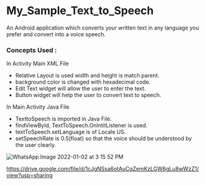 # My_Sample_Text_to_Speech
An  Android application  which converts your written text in any language you prefer and convert into a voice speech.

### Concepts Used :

In Activity Main XML File

- Relative Layout is used width and height is match parent.
- background color is changed with hexadecimal code.
- Edit Text widget will allow the user to enter the text.
- Button widget will help the user to convert text to speech.


In Main Activity Java File

- TexttoSpeech is imported in Java File.
- findViewById, TextToSpeech.OnIntitListener is used.
- textToSpeech.setLanguage is of Locale US.
- setSpeechRate is 0.5(float) so that the voice should be understood by the user clearly.


![WhatsApp Image 2022-01-02 at 3 15 52 PM](https://user-images.githubusercontent.com/87956374/147872181-b3e52983-db5f-4490-8a65-122982cf82a2.jpeg)

https://drive.google.com/file/d/1cJgNSsa6otAuCqZemKzLGW6gLu8wWzZ1/view?usp=sharing
